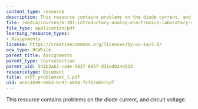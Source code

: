 ```yaml
---
content_type: resource
description: This resource contains problems on the diode current, and circuit voltage.
file: /media/courses/6-101-introductory-analog-electronics-laboratory-spring-2007/a5e5169906b36c97a894fcfb2de575df_st07_problemset_1.pdf
file_type: application/pdf
learning_resource_types:
- Assignments
license: https://creativecommons.org/licenses/by-nc-sa/4.0/
ocw_type: OCWFile
parent_title: Assignments
parent_type: CourseSection
parent_uid: 541b3a62-ca4e-3837-6657-d31ed0244533
resourcetype: Document
title: st07_problemset_1.pdf
uid: a5e51699-06b3-6c97-a894-fcfb2de575df
---
```

This resource contains problems on the diode current, and circuit voltage.